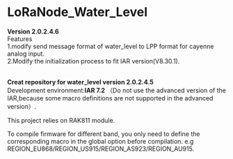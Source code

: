 # LoRaNode_Water_Level

**Version 2.0.2.4.6<br>**
Features<br>
1.modify send message format of water_level to LPP format for cayenne analog input.<br>
2.Modify the initialization process to fit IAR version(V8.30.1).<br><br>



**Creat repository for water_level version 2.0.2.4.5**<br>
Development environment:**IAR 7.2** （Do not use the advanced version of the IAR,because some macro definitions are not supported in the advanced version）.<br>

This project relies on RAK811 module.<br>

To compile firmware for different band, you only need to define the corresponding macro in the global option before compilation. e.g REGION_EU868/REGION_US915/REGION_AS923/REGION_AU915.


